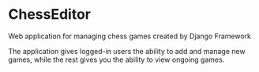 # ChessEditor
Web application for managing chess games created by Django Framework

The application gives logged-in users the ability to add and manage new games, while the rest gives you the ability to view ongoing games.
